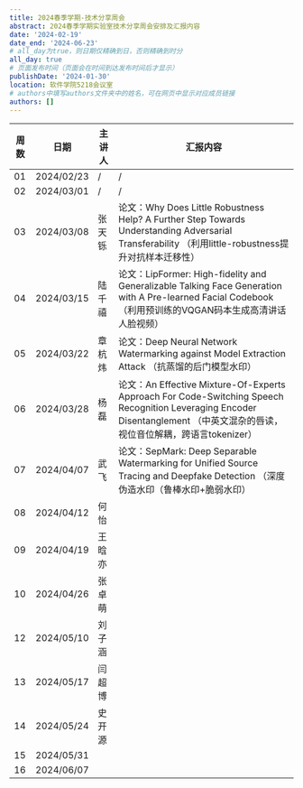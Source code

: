 ```yaml
---
title: 2024春季学期-技术分享周会
abstract: 2024春季学期实验室技术分享周会安排及汇报内容
date: '2024-02-19'
date_end: '2024-06-23'
# all_day为true，则日期仅精确到日，否则精确到时分
all_day: true
# 页面发布时间（页面会在时间到达发布时间后才显示）
publishDate: '2024-01-30'
location: 软件学院5218会议室
# authors中填写authors文件夹中的姓名，可在网页中显示对应成员链接
authors: []
---
```


| 周数 | 日期       | 主讲人 | 汇报内容                                                     |
| ---- | ---------- | ------ | ------------------------------------------------------------ |
| 01   | 2024/02/23 | /      | /                                                            |
| 02   | 2024/03/01 | /      | /                                                            |
| 03   | 2024/03/08 | 张天铄 | 论文：Why Does Little Robustness Help? A Further Step Towards Understanding Adversarial Transferability （利用little-robustness提升对抗样本迁移性） |
| 04   | 2024/03/15 | 陆千禧 | 论文：LipFormer: High-fidelity and Generalizable Talking Face Generation with A Pre-learned Facial Codebook （利用预训练的VQGAN码本生成高清讲话人脸视频） |
| 05   | 2024/03/22 | 章杭炜 | 论文：Deep Neural Network Watermarking against Model Extraction Attack （抗蒸馏的后门模型水印） |
| 06   | 2024/03/28 | 杨磊   | 论文：An Effective Mixture-Of-Experts Approach For Code-Switching Speech Recognition Leveraging Encoder Disentanglement （中英文混杂的唇读，视位音位解耦，跨语言tokenizer） |
| 07   | 2024/04/07 | 武飞   | 论文：SepMark: Deep Separable Watermarking for Unified Source Tracing and Deepfake Detection （深度伪造水印（鲁棒水印+脆弱水印） |
| 08   | 2024/04/12 | 何怡   |                                                              |
| 09   | 2024/04/19 | 王晗亦 |                                                              |
| 10   | 2024/04/26 | 张卓萌 |                                                              |
| 12   | 2024/05/10 | 刘子涵 |                                                              |
| 13   | 2024/05/17 | 闫超博 |                                                              |
| 14   | 2024/05/24 | 史开源 |                                                              |
| 15   | 2024/05/31 |        |                                                              |
| 16   | 2024/06/07 |        |                                                              |